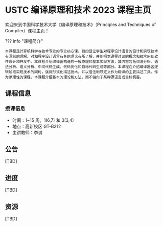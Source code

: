 # USTC 编译原理和技术 2023 课程主页

欢迎来到中国科学技术大学《编译原理和技术》（Principles and Techniques of Compiler）课程主页！

??? info "课程简介"

    本课程是计算机科学与技术专业的专业核心课，目的是让学生对程序设计语言的设计和实现技术有深刻的理解，对和程序设计语言有关的理论有所了解，并能把本课程讨论的概念和技术用到软件设计和开发中。本课程介绍编译器构造的一般原理和基本实现方法，其内容包括词法分析、语法分析、语义分析、中间代码生成、代码优化和目标代码生成等部分。本课程在介绍编译器各逻辑阶段实现技术的同时，强调形式化描述技术，并以语法制导定义作为翻译的主要描述工具。作为原理性的课程，本课程介绍基本的理论和方法，而不偏向于某种源语言或目标机器。

## 课程信息

### 授课信息

- 时间：1~15 周，1(6,7) 和 3(3,4)
- 地点：高新校区 GT-B212
- 主讲教师：李诚

## 公告

[TBD]

## 进度

[TBD]

## 资源

[TBD]
